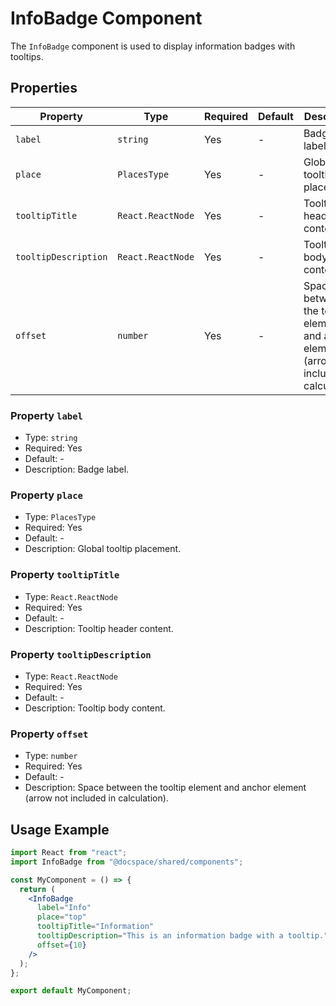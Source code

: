 # InfoBadge Component

The `InfoBadge` component is used to display information badges with tooltips.

## Properties

| Property             | Type              | Required | Default | Description                                                                               |
| -------------------- | ----------------- | -------- | ------- | ----------------------------------------------------------------------------------------- |
| `label`              | `string`          | Yes      | -       | Badge label.                                                                              |
| `place`              | `PlacesType`      | Yes      | -       | Global tooltip placement.                                                                 |
| `tooltipTitle`       | `React.ReactNode` | Yes      | -       | Tooltip header content.                                                                   |
| `tooltipDescription` | `React.ReactNode` | Yes      | -       | Tooltip body content.                                                                     |
| `offset`             | `number`          | Yes      | -       | Space between the tooltip element and anchor element (arrow not included in calculation). |

### Property `label`

- Type: `string`
- Required: Yes
- Default: -
- Description: Badge label.

### Property `place`

- Type: `PlacesType`
- Required: Yes
- Default: -
- Description: Global tooltip placement.

### Property `tooltipTitle`

- Type: `React.ReactNode`
- Required: Yes
- Default: -
- Description: Tooltip header content.

### Property `tooltipDescription`

- Type: `React.ReactNode`
- Required: Yes
- Default: -
- Description: Tooltip body content.

### Property `offset`

- Type: `number`
- Required: Yes
- Default: -
- Description: Space between the tooltip element and anchor element (arrow not included in calculation).

## Usage Example

```jsx
import React from "react";
import InfoBadge from "@docspace/shared/components";

const MyComponent = () => {
  return (
    <InfoBadge
      label="Info"
      place="top"
      tooltipTitle="Information"
      tooltipDescription="This is an information badge with a tooltip."
      offset={10}
    />
  );
};

export default MyComponent;
```
